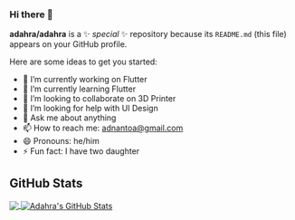 ### Hi there 👋

**adahra/adahra** is a ✨ _special_ ✨ repository because its `README.md` (this file) appears on your GitHub profile.

Here are some ideas to get you started:

- 🔭 I’m currently working on Flutter
- 🌱 I’m currently learning Flutter
- 👯 I’m looking to collaborate on 3D Printer
- 🤔 I’m looking for help with UI Design
- 💬 Ask me about anything
- 📫 How to reach me: adnantoa@gmail.com
- 😄 Pronouns: he/him
- ⚡ Fun fact: I have two daughter

## GitHub Stats

<a href="https://github.com/RomjanHossain/RomjanHossain">
  <img align="center" src="https://github-readme-stats.vercel.app/api/top-langs/?username=adahra&hide=html,css&langs_count=10&layout=compact&theme=gotham&show_icons=true&line_height=27" />
</a>


<a href="https://github.com/RomjanHossain/RomjanHossain">
  <img align="center" src="https://github-readme-stats.vercel.app/api?username=adahra&theme=gotham" alt="Adahra's GitHub Stats" />
</a>
